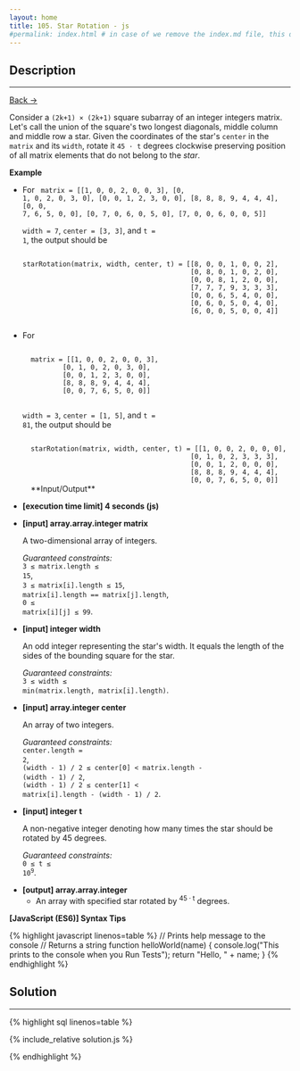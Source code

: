 ```yaml
---
layout: home
title: 105. Star Rotation - js
#permalink: index.html # in case of we remove the index.md file, this doc will be the index page
---
```


<div class="row">
<div class="columnStmt" markdown="1">

## Description

---

[Back -> ](../README.md)

Consider a <code>(2k+1) × (2k+1)</code> square subarray of an integer integers matrix. Let's call the union of the square's two longest diagonals, middle column and middle row a star. Given the coordinates of the star's <code>center</code> in the <code>matrix</code> and its <code>width</code>, rotate it <code>45 · t</code> degrees clockwise preserving position of all matrix elements that do not belong to the _star_.

**Example**

- For
  <code type='preformat'>
  matrix = [[1, 0, 0, 2, 0, 0, 3],
  [0, 1, 0, 2, 0, 3, 0],
  [0, 0, 1, 2, 3, 0, 0],
  [8, 8, 8, 9, 4, 4, 4],
  [0, 0, 7, 6, 5, 0, 0],
  [0, 7, 0, 6, 0, 5, 0],
  [7, 0, 0, 6, 0, 0, 5]]
  </code>

  <code>width = 7</code>, <code>center = [3, 3]</code>, and <code>t = 1</code>, the output should be

  <code type='preformat'>
  starRotation(matrix, width, center, t) = [[8, 0, 0, 1, 0, 0, 2],
                                            [0, 8, 0, 1, 0, 2, 0],
                                            [0, 0, 8, 1, 2, 0, 0],
                                            [7, 7, 7, 9, 3, 3, 3],
                                            [0, 0, 6, 5, 4, 0, 0],
                                            [0, 6, 0, 5, 0, 4, 0],
                                            [6, 0, 0, 5, 0, 0, 4]]

  </code>

- For

    <code type='preformat'>
    matrix = [[1, 0, 0, 2, 0, 0, 3],
            [0, 1, 0, 2, 0, 3, 0],
            [0, 0, 1, 2, 3, 0, 0],
            [8, 8, 8, 9, 4, 4, 4],
            [0, 0, 7, 6, 5, 0, 0]]
    </code>

  <code>width = 3</code>, <code>center = [1, 5]</code>, and <code>t = 81</code>, the output should be

    <code type='preformat'>
    starRotation(matrix, width, center, t) = [[1, 0, 0, 2, 0, 0, 0],
                                            [0, 1, 0, 2, 3, 3, 3],
                                            [0, 0, 1, 2, 0, 0, 0],
                                            [8, 8, 8, 9, 4, 4, 4],
                                            [0, 0, 7, 6, 5, 0, 0]]
    </code>
  **Input/Output**

- **[execution time limit] 4 seconds (js)**

- **[input] array.array.integer matrix**

  A two-dimensional array of integers.<br>

  _Guaranteed constraints:_<br>
  <code>3 ≤ matrix.length ≤ 15</code>,<br> <code>3 ≤ matrix[i].length ≤ 15</code>,<br> <code>matrix[i].length == matrix[j].length</code>,<br> <code>0 ≤ matrix[i][j] ≤ 99</code>.

- **[input] integer width**

  An odd integer representing the star's width. It equals the length of the sides of the bounding square for the star.<br>

  _Guaranteed constraints:_<br>
  <code>3 ≤ width ≤ min(matrix.length, matrix[i].length)</code>.

- **[input] array.integer center**

  An array of two integers.<br>

  _Guaranteed constraints:_<br>
  <code>center.length = 2</code>,<br> <code>(width - 1) / 2 ≤ center[0] < matrix.length - (width - 1) / 2</code>,<br> <code>(width - 1) / 2 ≤ center[1] < matrix[i].length - (width - 1) / 2</code>.

- **[input] integer t**

  A non-negative integer denoting how many times the star should be rotated by 45 degrees.<br>

  _Guaranteed constraints:_<br>
  <code>0 ≤ t ≤ 10<sup>9</sup></code>.

* **[output] array.array.integer**
  - An array with specified star rotated by <sup>45 · t</sup> degrees.

**[JavaScript (ES6)] Syntax Tips**

{% highlight javascript linenos=table %}
// Prints help message to the console
// Returns a string
function helloWorld(name) {
console.log("This prints to the console when you Run Tests");
return "Hello, " + name;
}
{% endhighlight %}

</div>
<div class="columnSol" markdown="1">

## Solution

---

{% highlight sql linenos=table %}

{% include_relative solution.js %}

{% endhighlight %}

</div>
</div>
